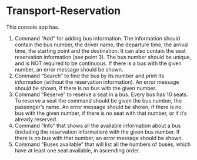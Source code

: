 # Transport-Reservation
This console app has.

1.	Command “Add” for adding bus information. The information should contain the bus number, the driver name, the departure time, the arrival time, the starting point and the destination. It can also contain the seat reservation information (see point 3). The bus number should be unique, and is NOT required to be continuous. If there is a bus with the given number, an error message should be shown.
2.	Command “Search” to find the bus by its number and print its information (without the reservation information). An error message should be shown, if there is no bus with the given number.
3.	Command “Reserve” to reserve a seat in a bus. Every bus has 10 seats. To reserve a seat the command should be given the bus number, the passenger’s name. An error message should be shown, if there is no bus with the given number, if there is no seat with that number, or if it’s already reserved.
4.	Command “Info” that shows all the available information about a bus (including the reservation information) with the given bus number. If there is no bus with that number, an error message should be shown.
5.	Command “Buses available” that will list all the numbers of buses, which have at least one seat available, in ascending order.
